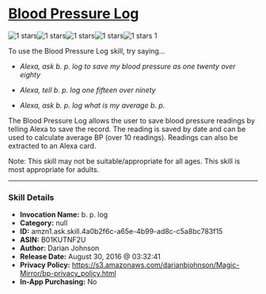 # [Blood Pressure Log](http://alexa.amazon.com/#skills/amzn1.ask.skill.4a0b2f6c-a65e-4b99-ad8c-c5a8bc783f15)
![1 stars](../../images/ic_star_black_18dp_1x.png)![1 stars](../../images/ic_star_border_black_18dp_1x.png)![1 stars](../../images/ic_star_border_black_18dp_1x.png)![1 stars](../../images/ic_star_border_black_18dp_1x.png)![1 stars](../../images/ic_star_border_black_18dp_1x.png) 1

To use the Blood Pressure Log skill, try saying...

* *Alexa, ask b. p. log to save my blood pressure as one twenty over eighty*

* *Alexa, tell b. p. log one fifteen over ninety*

* *Alexa, ask b. p. log what is my average b. p.*

The Blood Pressure Log allows the user to save blood pressure readings by telling Alexa to save the record. The reading is saved by date and can be used to calculate average BP (over 10 readings). Readings can also be extracted to an Alexa card.

Note: This skill may not be suitable/appropriate for all ages. This skill is most appropriate for adults.

***

### Skill Details

* **Invocation Name:** b. p. log
* **Category:** null
* **ID:** amzn1.ask.skill.4a0b2f6c-a65e-4b99-ad8c-c5a8bc783f15
* **ASIN:** B01KUTNF2U
* **Author:** Darian Johnson
* **Release Date:** August 30, 2016 @ 03:32:41
* **Privacy Policy:** https://s3.amazonaws.com/darianbjohnson/Magic-Mirror/bp-privacy_policy.html
* **In-App Purchasing:** No
